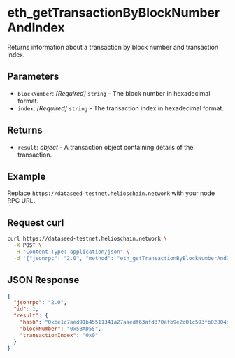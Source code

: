 # eth_getTransactionByBlockNumberAndIndex

Returns information about a transaction by block number and transaction index.

## Parameters

- `blockNumber`: *[Required]* `string` - The block number in hexadecimal format.
- `index`: *[Required]* `string` - The transaction index in hexadecimal format.

## Returns

- `result`: *object* - A transaction object containing details of the transaction.

## Example

Replace `https://dataseed-testnet.helioschain.network` with your node RPC URL.

## Request curl
```sh
curl https://dataseed-testnet.helioschain.network \
  -X POST \
  -H "Content-Type: application/json" \
  -d '{"jsonrpc": "2.0", "method": "eth_getTransactionByBlockNumberAndIndex", "params": ["0x5BAD55", "0x0"], "id": 1}'
```

## JSON Response
```json
{
  "jsonrpc": "2.0",
  "id": 1,
  "result": {
    "hash": "0xbe1c7aed91b45511341a27aaedf63afd370afb9e2c01c593fb02804d0325debf",
    "blockNumber": "0x5BAD55",
    "transactionIndex": "0x0"
  }
}
```